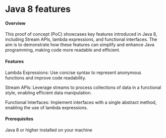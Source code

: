 # Java 8 features

#### **Overview**

This proof of concept (PoC) showcases key features introduced in Java 8, including Stream APIs, lambda expressions, and functional interfaces. The aim is to demonstrate how these features can simplify and enhance Java programming, making code more readable and efficient.

#### **Features**

Lambda Expressions: Use concise syntax to represent anonymous functions and improve code readability.

Stream APIs: Leverage streams to process collections of data in a functional style, enabling efficient data manipulation.

Functional Interfaces: Implement interfaces with a single abstract method, enabling the use of lambda expressions.


#### **Prerequisites**

Java 8 or higher installed on your machine